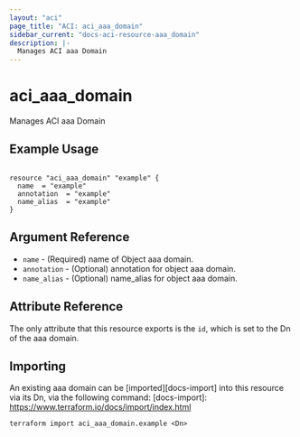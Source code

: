 ```yaml
---
layout: "aci"
page_title: "ACI: aci_aaa_domain"
sidebar_current: "docs-aci-resource-aaa_domain"
description: |-
  Manages ACI aaa Domain
---
```


# aci_aaa_domain #
Manages ACI aaa Domain

## Example Usage ##

```hcl

resource "aci_aaa_domain" "example" {
  name  = "example"
  annotation  = "example"
  name_alias  = "example"
}

```


## Argument Reference ##
* `name` - (Required) name of Object aaa domain.
* `annotation` - (Optional) annotation for object aaa domain.
* `name_alias` - (Optional) name_alias for object aaa domain.



## Attribute Reference

The only attribute that this resource exports is the `id`, which is set to the
Dn of the aaa domain.

## Importing ##

An existing aaa domain can be [imported][docs-import] into this resource via its Dn, via the following command:
[docs-import]: https://www.terraform.io/docs/import/index.html


```
terraform import aci_aaa_domain.example <Dn>
```